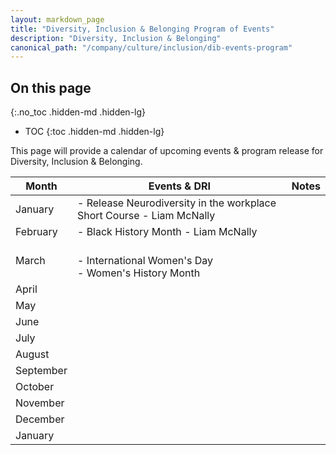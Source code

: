 ```yaml
---
layout: markdown_page
title: "Diversity, Inclusion & Belonging Program of Events"
description: "Diversity, Inclusion & Belonging"
canonical_path: "/company/culture/inclusion/dib-events-program"
---
```


## On this page
{:.no_toc .hidden-md .hidden-lg}

- TOC
{:toc .hidden-md .hidden-lg}

This page will provide a calendar of upcoming events & program release for Diversity, Inclusion & Belonging. 

| Month | Events & DRI | Notes | 
|---    |---           |---    |
| January | - Release Neurodiversity in the workplace Short Course - Liam McNally   |   |
| February |- Black History Month - Liam McNally |   |
| March | <br>- International Women's Day<br>- Women's History Month |   |
| April |   |   |
| May |   |   |
| June |   |   | 
| July |   |   | 
| August |   |   | 
| September |   |   | 
| October |   |   | 
| November |   |   |
| December |   |   |
| January |   |   | 



